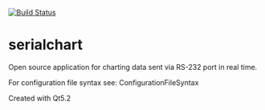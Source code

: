 [![Build Status](https://travis-ci.org/jupe/serialchart.svg?branch=master)](https://travis-ci.org/jupe/serialchart)
# serialchart

Open source application for charting data sent via RS-232 port in real time.

For configuration file syntax see: ConfigurationFileSyntax

Created with Qt5.2
